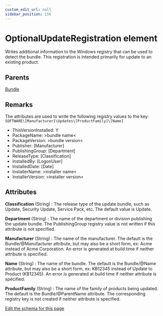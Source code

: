 ```yaml
---
custom_edit_url: null
sidebar_position: 156
---
```

# OptionalUpdateRegistration element
Writes additional information to the Windows registry that can be used to detect the bundle. This registration is intended primarily for update to an existing product.

## Parents
[Bundle](bundle.md)

## Remarks
<p>The attributes are used to write the following registry values to the key:
<code>SOFTWARE\[Manufacturer]\Updates\[ProductFamily]\[Name]</code></p>
<ul>
  <li>ThisVersionInstalled: Y</li>
  <li>PackageName: &gt;bundle name&lt;</li>
  <li>PackageVersion: &gt;bundle version&lt;</li>
  <li>Publisher: [Manufacturer]</li>
  <li>PublishingGroup: [Department]</li>
  <li>ReleaseType: [Classification]</li>
  <li>InstalledBy: [LogonUser]</li>
  <li>InstalledDate: [Date]</li>
  <li>InstallerName: &gt;installer name&lt;</li>
  <li>InstallerVersion: &gt;installer version&lt;</li>
</ul>


## Attributes
**Classification** (String)
  : The release type of the update bundle, such as Update, Security Update, Service Pack, etc. The default value is Update.

**Department** (String)
  : The name of the department or division publishing the update bundle. The PublishingGroup registry value is not written if this attribute is not specified.

**Manufacturer** (String)
  : The name of the manufacturer. The default is the Bundle/@Manufacturer attribute, but may also be a short form, ex: Acme instead of Acme Corporation. An error is generated at build time if neither attribute is specified.

**Name** (String)
  : The name of the bundle. The default is the Bundle/@Name attribute, but may also be a short form, ex: KB12345 instead of Update to Product (KB12345). An error is generated at build time if neither attribute is specified.

**ProductFamily** (String)
  : The name of the family of products being updated. The default is the Bundle/@ParentName attribute. The corresponding registry key is not created if neither attribute is specified.


[Edit the schema for this page](https://github.com/wixtoolset/web/blob/master/src/xsd4/wix.xsd)